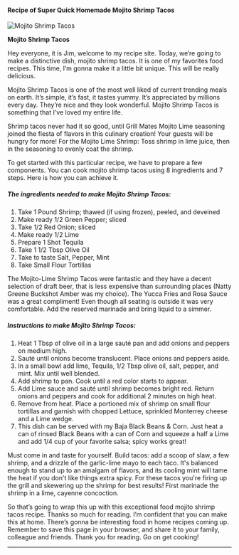             

#### Recipe of Super Quick Homemade Mojito Shrimp Tacos

![Mojito Shrimp Tacos](https://img-global.cpcdn.com/recipes/0ba93982a6898c68/751x532cq70/mojito-shrimp-tacos-recipe-main-photo.jpg)

**Mojito Shrimp Tacos**

Hey everyone, it is Jim, welcome to my recipe site. Today, we’re going to make a distinctive dish, mojito shrimp tacos. It is one of my favorites food recipes. This time, I’m gonna make it a little bit unique. This will be really delicious.

Mojito Shrimp Tacos is one of the most well liked of current trending meals on earth. It’s simple, it’s fast, it tastes yummy. It’s appreciated by millions every day. They’re nice and they look wonderful. Mojito Shrimp Tacos is something that I’ve loved my entire life.

Shrimp tacos never had it so good, until Grill Mates Mojito Lime seasoning joined the fiesta of flavors in this culinary creation! Your guests will be hungry for more! For the Mojito Lime Shrimp: Toss shrimp in lime juice, then in the seasoning to evenly coat the shrimp.

To get started with this particular recipe, we have to prepare a few components. You can cook mojito shrimp tacos using 8 ingredients and 7 steps. Here is how you can achieve it.

##### The ingredients needed to make Mojito Shrimp Tacos:

1.  Take 1 Pound Shrimp; thawed (if using frozen), peeled, and deveined
2.  Make ready 1/2 Green Pepper; sliced
3.  Take 1/2 Red Onion; sliced
4.  Make ready 1/2 Lime
5.  Prepare 1 Shot Tequila
6.  Take 1 1/2 Tbsp Olive Oil
7.  Take to taste Salt, Pepper, Mint
8.  Take Small Flour Tortillas

The Mojito-Lime Shrimp Tacos were fantastic and they have a decent selection of draft beer, that is less expensive than surrounding places (Natty Greene Buckshot Amber was my choice). The Yucca Fries and Rosa Sauce was a great compliment! Even though all seating is outside it was very comfortable. Add the reserved marinade and bring liquid to a simmer.

##### Instructions to make Mojito Shrimp Tacos:

1.  Heat 1 Tbsp of olive oil in a large sauté pan and add onions and peppers on medium high.
2.  Sauté until onions become translucent. Place onions and peppers aside.
3.  In a small bowl add lime, Tequila, 1/2 Tbsp olive oil, salt, pepper, and mint. Mix until well blended.
4.  Add shrimp to pan. Cook until a red color starts to appear.
5.  Add Lime sauce and sauté until shrimp becomes bright red. Return onions and peppers and cook for additional 2 minutes on high heat.
6.  Remove from heat. Place a portioned mix of shrimp on small flour tortillas and garnish with chopped Lettuce, sprinkled Monterrey cheese and a Lime wedge.
7.  This dish can be served with my Baja Black Beans & Corn. Just heat a can of rinsed Black Beans with a can of Corn and squeeze a half a Lime and add 1/4 cup of your favorite salsa; spicy works great!

Must come in and taste for yourself. Build tacos: add a scoop of slaw, a few shrimp, and a drizzle of the garlic-lime mayo to each taco. It's balanced enough to stand up to an amalgam of flavors, and its cooling mint will tame the heat if you don't like things extra spicy. For these tacos you're firing up the grill and skewering up the shrimp for best results! First marinade the shrimp in a lime, cayenne concoction.

So that’s going to wrap this up with this exceptional food mojito shrimp tacos recipe. Thanks so much for reading. I’m confident that you can make this at home. There’s gonna be interesting food in home recipes coming up. Remember to save this page in your browser, and share it to your family, colleague and friends. Thank you for reading. Go on get cooking!

* * *